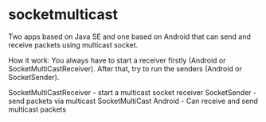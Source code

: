 # socketmulticast
Two apps based on Java SE and one based on Android that can send and receive packets using multicast socket.

How it work:
You always have to start a receiver firstly (Android or SocketMultiCastReceiver). After that, try to run the senders (Android or SocketSender).

SocketMultiCastReceiver - start a multicast socket receiver 
SocketSender - send packets via multicast
SocketMultiCast Android - Can receive and send multicast packets

